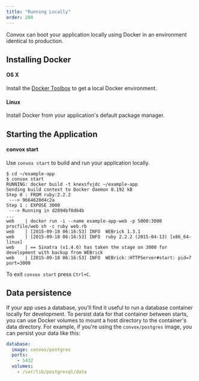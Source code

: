 ```yaml
---
title: "Running Locally"
order: 200
---
```


Convox can boot your application locally using Docker in an environment identical to production.

## Installing Docker

#### OS X

Install the [Docker Toolbox](https://www.docker.com/products/docker-toolbox) to get a local Docker environment.

#### Linux

Install Docker from your application's default package manager.

## Starting the Application

#### convox start

Use `convox start` to build and run your application locally.

    $ cd ~/example-app
    $ convox start
    RUNNING: docker build -t knexsfvjdc ~/example-app
    Sending build context to Docker daemon 8.192 kB
    Step 0 : FROM ruby:2.2.2
     ---> 9664620d4c2a
    Step 1 : EXPOSE 3000
     ---> Running in d2894bf8d64b
    ...
    web    | docker run -i --name example-app-web -p 5000:3000 procfile/web sh -c ruby web.rb
    web    | [2015-09-18 06:16:53] INFO  WEBrick 1.3.1
    web    | [2015-09-18 06:16:53] INFO  ruby 2.2.2 (2015-04-13) [x86_64-linux]
    web    | == Sinatra (v1.4.6) has taken the stage on 3000 for development with backup from WEBrick
    web    | [2015-09-18 06:16:53] INFO  WEBrick::HTTPServer#start: pid=7 port=3000

To exit `convox start` press `Ctrl+C`.

## Data persistence

If your app uses a database, you'll find it useful to run a database container locally for development. To persist data for that container between starts, you can use Docker volumes to mount a host directory to the container's data directory. For example, if you're using the `convox/postgres` image, you can persist your data like this:

```yaml
database:
  image: convox/postgres
  ports:
    - 5432
  volumes:
    - /var/lib/postgresql/data
```
